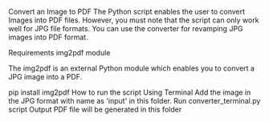 Convert an Image to PDF
The Python script enables the user to convert Images into PDF files. However, you must note that the script can only work well for JPG file formats. You can use the converter for revamping JPG images into PDF format.

Requirements
img2pdf module

The img2pdf is an external Python module which enables you to convert a JPG image into a PDF.

pip install img2pdf
How to run the script
Using Terminal
Add the image in the JPG format with name as 'input' in this folder.
Run converter_terminal.py script
Output PDF file will be generated in this folder

